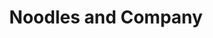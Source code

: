 ---
layout: place
title: "Noodles and Company"
permalink: /pennsylvania/lancaster/noodles-and-company.html
stateAbbr: PA
stateName: Pennsylvania
cityName: Lancaster
seo:
  name: "Noodles and Company"
  type: Restaurant
  links: https://locations.noodles.com/pa/lancaster/2099-fruitville-pike?utm_campaign=soci&utm_medium=organic&utm_source=google
description: "Noodles and Company serves delicious sushi in Lancaster, Pennsylvania. Try fresh Japanese dishes for a great dining experience. "
place_id: ChIJV8X2RpojxokRv8LuDiJhPjw
photos:
  - name: >-
      places/ChIJV8X2RpojxokRv8LuDiJhPjw/photos/AeeoHcLbwBQGM9WFDxyj-jYuP2Jqj7gD4xKXdZIkWhZ6v7nOZR6vt7uSjuseYHOhJ_-hILLfpnAgB4uLhtIkXfcvd_L8PDrMcj6fonguxeUhh4EknsHBg-xKQJiHWVMH5bEAY-rosu1OfSKPLZ8HVGx5sE8O_58QOhbF-Bdbl9HkpupSPN1LxmPxTTmdcWhIXcMtq2ilYoBdIxzxaZ6kkMtbrwwjnK5fnjjn9hU0kaYTuXbBfQG5u-aneLuGN4QCeMomWg09Fp2ezC8QuwhugJaH_-BjRS7H6AQ26vJU2bKjCIagaHuH34a5AEQujuTUQUrXvBrQfRCSl9V7Dur-stMXbNecpFB_5Muz9rElguEW0gF8cPbAkjK62_rMjnl40zopxQfwu2kBhPEhVgh--ESjng7vYuKHHLpFlWuRfQE5p_8
    widthPx: 816
    heightPx: 612
    authorAttributions:
      - displayName: Sean Anderson
        uri: https://maps.google.com/maps/contrib/117133671467881338918
        photoUri: >-
          https://lh3.googleusercontent.com/a-/ALV-UjXlhcY8VxyVIwYgLP9ApO1sfDSosBfNo_qOjoe34RVaOrs5oUG0FA=s100-p-k-no-mo
    flagContentUri: >-
      https://www.google.com/local/imagery/report/?cb_client=maps_api_places.places_api&image_key=!1e10!2sCIHM0ogKEICAgIDcxa6hbQ&hl=en-US
    googleMapsUri: >-
      https://www.google.com/maps/place//data=!3m4!1e2!3m2!1sCIHM0ogKEICAgIDcxa6hbQ!2e10!4m2!3m1!1s0x89c6239a46f6c557:0x3c3e61220eeec2bf
  - name: >-
      places/ChIJV8X2RpojxokRv8LuDiJhPjw/photos/AeeoHcJdHTRW7Vaiqp-VKkM6InNpixEJZfCm8QUceok3MNo7vWp6XOfHDjO7tHJQPzuTPA50rypMMHfRV0GwPJqE-ZEewV4n9wsqD2do66Ysf_xilbtobVpI-eWKkMlZ-x_Koia-eKMzn9M9R54ZjXa4sVY-Eow6DZqudV_LW4DNQXz0x733LZkk58LviNwHe64bU6fsDtKor6Zc4g5w9Qz41W_QLppAQnQsJSPmsOjASG26UYG_L2E6qG0T-72hGV6SZPeWhXkRECUw5yW1Lx0_YurAQlwyWjpZp-38PEQ2Qj97oQ
    widthPx: 1024
    heightPx: 576
    authorAttributions:
      - displayName: Noodles and Company
        uri: https://maps.google.com/maps/contrib/102876495348353487743
        photoUri: >-
          https://lh3.googleusercontent.com/a/ACg8ocIc382-9YuQT0qLvC5NjGMlkn1phFGlryAGWN_3APujbzyTVAw=s100-p-k-no-mo
    flagContentUri: >-
      https://www.google.com/local/imagery/report/?cb_client=maps_api_places.places_api&image_key=!1e10!2sAF1QipNUPoT99MQPtFml6ILRFQk6gUbfoBU70nfSg3a-&hl=en-US
    googleMapsUri: >-
      https://www.google.com/maps/place//data=!3m4!1e2!3m2!1sAF1QipNUPoT99MQPtFml6ILRFQk6gUbfoBU70nfSg3a-!2e10!4m2!3m1!1s0x89c6239a46f6c557:0x3c3e61220eeec2bf
  - name: >-
      places/ChIJV8X2RpojxokRv8LuDiJhPjw/photos/AeeoHcJO7-shJOGGeRkLU9gfA3Nh7-E-Ovu7jyFx67o0xsdVy63Wucq2Olzjy8-H5K2tHS2W_f8uQh16nvNTnn4u-_1Ykw0I9IYHlI7Eetb8fQkQSQd0FmWfwCVS4fVewjcDoNo7b08EXSxsAVG9S-Tdf4p6CySfZbUk-GQSY5kyTBfXThZbi1Ir_e97jFPa1y9uVqZpFY8WaMarmYZP2glEZ8IlUHlQ_kOBDEPipP3DtnYFnoyC7odMnGSHP3xhTaW0bCr2p6CSla5iPPoQekTpU0Moscm55GJlslqsKYmFk9vW9w
    widthPx: 800
    heightPx: 800
    authorAttributions:
      - displayName: Noodles and Company
        uri: https://maps.google.com/maps/contrib/102876495348353487743
        photoUri: >-
          https://lh3.googleusercontent.com/a/ACg8ocIc382-9YuQT0qLvC5NjGMlkn1phFGlryAGWN_3APujbzyTVAw=s100-p-k-no-mo
    flagContentUri: >-
      https://www.google.com/local/imagery/report/?cb_client=maps_api_places.places_api&image_key=!1e10!2sAF1QipOffUZF0qHEK9jLSpOEt5zd8WCzn4dGcSwO6lKB&hl=en-US
    googleMapsUri: >-
      https://www.google.com/maps/place//data=!3m4!1e2!3m2!1sAF1QipOffUZF0qHEK9jLSpOEt5zd8WCzn4dGcSwO6lKB!2e10!4m2!3m1!1s0x89c6239a46f6c557:0x3c3e61220eeec2bf
  - name: >-
      places/ChIJV8X2RpojxokRv8LuDiJhPjw/photos/AeeoHcKKUyfTvkYrA3W7vRZtMseyegQRuYo9LB5Cf6jZ4fESd1UDpw9fNIeW1raMJYOMDfi8_smFRFFt2NKQpDrxM8gFGR2O27vL72vRj5wHQzELeDC0zjqu5LUisD_57T8pEMTvwRCjIvzNUUUHxyhgArZmPv2lXlmPegDVqrZOG2c0cme8k-8_EA_h5alusepVC4vowUoS_cZJtsoeivcFrkoDh2ZE1OlQwk1IPB0isDFRfoMiwB467UGRF0XY-tjIMXc7aGEpMZavUj2XRC52G19hiRYDBr_WjxOPXz7GiJ8Xag
    widthPx: 1200
    heightPx: 800
    authorAttributions:
      - displayName: Noodles and Company
        uri: https://maps.google.com/maps/contrib/102876495348353487743
        photoUri: >-
          https://lh3.googleusercontent.com/a/ACg8ocIc382-9YuQT0qLvC5NjGMlkn1phFGlryAGWN_3APujbzyTVAw=s100-p-k-no-mo
    flagContentUri: >-
      https://www.google.com/local/imagery/report/?cb_client=maps_api_places.places_api&image_key=!1e10!2sAF1QipMLgt09JmPj8z3VTtst7DFvqkQ9ONi_jnTOnyoe&hl=en-US
    googleMapsUri: >-
      https://www.google.com/maps/place//data=!3m4!1e2!3m2!1sAF1QipMLgt09JmPj8z3VTtst7DFvqkQ9ONi_jnTOnyoe!2e10!4m2!3m1!1s0x89c6239a46f6c557:0x3c3e61220eeec2bf
  - name: >-
      places/ChIJV8X2RpojxokRv8LuDiJhPjw/photos/AeeoHcK58jUKhHhRnybl82T-WO_o0-yDxfrTdZkFFYN8sUtFXN-u0WwjyHwXViQi3SkiuWixMEjTQcl5a9siH3ylgdUmfurvC8g6aMkjx8vJdPvN9Uu_Eomz7TvLImRBQN2uGKJYqxz0nR5sJuxSDrFZseuHRyRVnrOWihNGAJBrR6B3TO-xzkFGfOU6M0kIypFpyC_t6Ao98oTR1k5xZS1bEdLkxO7ylIuf43fhWqOOpGy1BgFEbx5BxXeVv4tbtb-Cp9Eow-k3v_7uVcnbTJOvHiKH2aNQXcTO0_QExBYV9Autfb5Vaoyx4KO7y3yKEUErP02k3AXtGqG3l48pvpZfAObkLzy1BNBtJd86qQIwEIRJIRgK3DpLPpzAMHTAQYmvSEmLrvfmemxex9qHBVOmDe-2IosQgvN7kASatJGzTskmJBiuQ2yPGhqrqX_VVlom
    widthPx: 3000
    heightPx: 4000
    authorAttributions:
      - displayName: Ryan Carl
        uri: https://maps.google.com/maps/contrib/106775268132424390164
        photoUri: >-
          https://lh3.googleusercontent.com/a-/ALV-UjU8jU_cSzQr4xIYnrvNqO2gtnpUoezH9A6U7x3KjerV1itrU4i9=s100-p-k-no-mo
    flagContentUri: >-
      https://www.google.com/local/imagery/report/?cb_client=maps_api_places.places_api&image_key=!1e10!2sCIABIhADycKzkCXwvmgEtKcADW2F&hl=en-US
    googleMapsUri: >-
      https://www.google.com/maps/place//data=!3m4!1e2!3m2!1sCIABIhADycKzkCXwvmgEtKcADW2F!2e10!4m2!3m1!1s0x89c6239a46f6c557:0x3c3e61220eeec2bf
  - name: >-
      places/ChIJV8X2RpojxokRv8LuDiJhPjw/photos/AeeoHcK1-oHxklxKDmhngKR-VUc7MtazvNKX0GAI6D5XqXQdE26AUU7_48LdjLtgF_yr75ClEisQ8aueDNvZ6eq0wAsYLTfbcVGZNIdFOv8YZ0KnbeLyyR7tlDdl3j3xyio3vquTNxjo9xHwP1JoaSL6aau8wAUb7BW_kgUVEgye2gVVF0a4670PQhJ610oARVMzp94J3-h4gMrO2bVdXsuBNT_XEQFOvcsvOaMS_7Aficw1ImEuUcTgyZpLGC1LAzlH4L7Foap4FJZe9lymAMqju3IPVIjrUmzHakL4Q-7LteFiXQ
    widthPx: 1200
    heightPx: 800
    authorAttributions:
      - displayName: Noodles and Company
        uri: https://maps.google.com/maps/contrib/102876495348353487743
        photoUri: >-
          https://lh3.googleusercontent.com/a/ACg8ocIc382-9YuQT0qLvC5NjGMlkn1phFGlryAGWN_3APujbzyTVAw=s100-p-k-no-mo
    flagContentUri: >-
      https://www.google.com/local/imagery/report/?cb_client=maps_api_places.places_api&image_key=!1e10!2sAF1QipP53-r0WHC2zwJgtqU0Uat2CYBLwwES7HNWCw1u&hl=en-US
    googleMapsUri: >-
      https://www.google.com/maps/place//data=!3m4!1e2!3m2!1sAF1QipP53-r0WHC2zwJgtqU0Uat2CYBLwwES7HNWCw1u!2e10!4m2!3m1!1s0x89c6239a46f6c557:0x3c3e61220eeec2bf
  - name: >-
      places/ChIJV8X2RpojxokRv8LuDiJhPjw/photos/AeeoHcJyZBHAjEEHc74k-HhUBu-wO7iUrevVUS9B8w1nNbwfBun0lVhWHY2Q5uXsjT334E1sFmJu0EVI9lsheZQNNR2KQCa1cOoBbBhVM_cB-uS3vet-ulCXGKsc_jZ4_gCuhICY97GsJ19CL0_tSTURM1aVY2-oPzBH1Y4KYIDYeKy-zDDhPZlXyKKSdJivYn6ONJS_YeLEFeezrCzSM2SXxhMBeiaIQ5u5rtnBiFQwAcD6_sep26sUXKZceVlhwAYUyZMwY7d9Jx7Qf756ftAJllDa3zX5uijzSC9btxmO64h3Ug
    widthPx: 1200
    heightPx: 800
    authorAttributions:
      - displayName: Noodles and Company
        uri: https://maps.google.com/maps/contrib/102876495348353487743
        photoUri: >-
          https://lh3.googleusercontent.com/a/ACg8ocIc382-9YuQT0qLvC5NjGMlkn1phFGlryAGWN_3APujbzyTVAw=s100-p-k-no-mo
    flagContentUri: >-
      https://www.google.com/local/imagery/report/?cb_client=maps_api_places.places_api&image_key=!1e10!2sAF1QipOGxH0cKMG1rFlAwQuAJG1pdXXE1qbARMKGR66G&hl=en-US
    googleMapsUri: >-
      https://www.google.com/maps/place//data=!3m4!1e2!3m2!1sAF1QipOGxH0cKMG1rFlAwQuAJG1pdXXE1qbARMKGR66G!2e10!4m2!3m1!1s0x89c6239a46f6c557:0x3c3e61220eeec2bf
  - name: >-
      places/ChIJV8X2RpojxokRv8LuDiJhPjw/photos/AeeoHcL2YK37a1vIVWHCJsv8IrgJyPo1fsPkXT6QRe95zQR-Mo2pKpqJAoEoRIxDvqm2BKO5emDKqckPUzpV5FwZerWw5yKFlq-zIryF4SKTffQACzenwnzS3XjIy3jljafqlOUdy-ftOHfORYc3h4zUA2ZSKHgLBDmhGINXf8pZQmixuVF9idJcC8dr6kHCFIJnz5U4k0G240XUK59MZmlPan9tGMPNC1M2KdyFMDdzBoAWnLni363WWA_4U2TurMxM9YGCMh_ylBarkCgV0X2BGIYsvRFA04JlaqgS5APrNJxozg
    widthPx: 1200
    heightPx: 800
    authorAttributions:
      - displayName: Noodles and Company
        uri: https://maps.google.com/maps/contrib/102876495348353487743
        photoUri: >-
          https://lh3.googleusercontent.com/a/ACg8ocIc382-9YuQT0qLvC5NjGMlkn1phFGlryAGWN_3APujbzyTVAw=s100-p-k-no-mo
    flagContentUri: >-
      https://www.google.com/local/imagery/report/?cb_client=maps_api_places.places_api&image_key=!1e10!2sAF1QipMCBk2uV1LQEhyn4mcMa8G4_V3lG8RUkVjMM0Jp&hl=en-US
    googleMapsUri: >-
      https://www.google.com/maps/place//data=!3m4!1e2!3m2!1sAF1QipMCBk2uV1LQEhyn4mcMa8G4_V3lG8RUkVjMM0Jp!2e10!4m2!3m1!1s0x89c6239a46f6c557:0x3c3e61220eeec2bf
  - name: >-
      places/ChIJV8X2RpojxokRv8LuDiJhPjw/photos/AeeoHcKOLWJ4hTM0wn_RQc8UhSFr5Gs34TI314JBn_xW7of5ZXD4ou4_YazAOglvvhNgt4Ucng-Taczx_LMLk0Teb93cIoOjXmzjySHcFbm3EeE81oKA8QCQ9SK99QkQNDIcJtHGLqxBasJYK0ABIEMcNxd5PDHi5ImwWK-OwFrOrGZI-kp0NM-dIEZ3677U6X70cSGXTgoaCbipe5HOGYcY3g4p6JWoxJSYYoPLvl0xcxwUFXnYRpYZ5LBov774s8gGaUgOJ3M0kBbWw1uCpB1maaucnZImb1Ct4ne6K2eS581SPg
    widthPx: 1200
    heightPx: 800
    authorAttributions:
      - displayName: Noodles and Company
        uri: https://maps.google.com/maps/contrib/102876495348353487743
        photoUri: >-
          https://lh3.googleusercontent.com/a/ACg8ocIc382-9YuQT0qLvC5NjGMlkn1phFGlryAGWN_3APujbzyTVAw=s100-p-k-no-mo
    flagContentUri: >-
      https://www.google.com/local/imagery/report/?cb_client=maps_api_places.places_api&image_key=!1e10!2sAF1QipNaYqv8RnHrZ_md7n6aofS0l6CjKdnYqvEJgMoc&hl=en-US
    googleMapsUri: >-
      https://www.google.com/maps/place//data=!3m4!1e2!3m2!1sAF1QipNaYqv8RnHrZ_md7n6aofS0l6CjKdnYqvEJgMoc!2e10!4m2!3m1!1s0x89c6239a46f6c557:0x3c3e61220eeec2bf
  - name: >-
      places/ChIJV8X2RpojxokRv8LuDiJhPjw/photos/AeeoHcKCUxyjnhKGOYp_WoTbSudmGOFJs5JF5pc4fmF39OYTr2TZuGKQyT_KgvLkg0KiqdXXw2syYj3MozYDWShB21LQezVHpMaB4W7Hdarq04ZGtPHUZSa95DYRozth_O6iZCKGbnIPrZg4qybpHezVBxYbkomP30Y-sqTNRMjMRinqDyvVWZQvuelpnGcS6USWjAML_A23IJiPouz1L_f0BiRZm2o3-Jxw4hM6aGoothI6a8DUoLAyZkURtenjf4K-_BILrA7bMNXLa65nioRNKov_Z8ybL79QJX2gOYTGkf4sfg
    widthPx: 800
    heightPx: 800
    authorAttributions:
      - displayName: Noodles and Company
        uri: https://maps.google.com/maps/contrib/102876495348353487743
        photoUri: >-
          https://lh3.googleusercontent.com/a/ACg8ocIc382-9YuQT0qLvC5NjGMlkn1phFGlryAGWN_3APujbzyTVAw=s100-p-k-no-mo
    flagContentUri: >-
      https://www.google.com/local/imagery/report/?cb_client=maps_api_places.places_api&image_key=!1e10!2sAF1QipMLkvvsEopaHTvyyPlY0LTH62vvFKazWGDZmsrB&hl=en-US
    googleMapsUri: >-
      https://www.google.com/maps/place//data=!3m4!1e2!3m2!1sAF1QipMLkvvsEopaHTvyyPlY0LTH62vvFKazWGDZmsrB!2e10!4m2!3m1!1s0x89c6239a46f6c557:0x3c3e61220eeec2bf
address: 2099 Fruitville Pike, Lancaster, PA 17601, USA
street: 2099 Fruitville Pike
city: Lancaster
state: PA
zip: '17601'
country: USA
neighborhood: null
latitude: '40.077393'
longitude: '-76.326133'
accessibility_options:
  wheelchairAccessibleParking: true
  wheelchairAccessibleSeating: true
business_status: OPERATIONAL
name: Noodles and Company
google_maps_links:
  directionsUri: >-
    https://www.google.com/maps/dir//''/data=!4m7!4m6!1m1!4e2!1m2!1m1!1s0x89c6239a46f6c557:0x3c3e61220eeec2bf!3e0
  placeUri: https://maps.google.com/?cid=4341013889739047615
  writeAReviewUri: >-
    https://www.google.com/maps/place//data=!4m3!3m2!1s0x89c6239a46f6c557:0x3c3e61220eeec2bf!12e1
  reviewsUri: >-
    https://www.google.com/maps/place//data=!4m4!3m3!1s0x89c6239a46f6c557:0x3c3e61220eeec2bf!9m1!1b1
  photosUri: >-
    https://www.google.com/maps/place//data=!4m3!3m2!1s0x89c6239a46f6c557:0x3c3e61220eeec2bf!10e5
primary_type: Restaurant
opening_hours:
  regular:
    - 'Monday: 10:30 AM – 10:00 PM'
    - 'Tuesday: 10:30 AM – 10:00 PM'
    - 'Wednesday: 10:30 AM – 10:00 PM'
    - 'Thursday: 10:30 AM – 10:00 PM'
    - 'Friday: 10:30 AM – 10:00 PM'
    - 'Saturday: 10:30 AM – 10:00 PM'
    - 'Sunday: 10:30 AM – 10:00 PM'
  current:
    - 'Monday: 10:30 AM – 10:00 PM'
    - 'Tuesday: 10:30 AM – 10:00 PM'
    - 'Wednesday: 10:30 AM – 10:00 PM'
    - 'Thursday: 10:30 AM – 10:00 PM'
    - 'Friday: 10:30 AM – 10:00 PM'
    - 'Saturday: 10:30 AM – 10:00 PM'
    - 'Sunday: 10:30 AM – 10:00 PM'
secondary_opening_hours:
  regular:
    weekdayDescriptions: null
    type: null
  current:
    weekdayDescriptions: null
    type: null
phone: (717) 560-0500
price_level: PRICE_LEVEL_INEXPENSIVE
price_range: $10 &ndash; $20
rating: '4.3'
rating_count: 0
website: >-
  https://locations.noodles.com/pa/lancaster/2099-fruitville-pike?utm_campaign=soci&utm_medium=organic&utm_source=google
reviews: null
parking_options: null
payment_options: null
allow_dogs: null
curbside_pickup: null
delivery: null
dine_in: null
good_for_children: null
good_for_groups: null
good_for_sports: null
live_music: null
menu_for_children: null
outdoor_seating: null
reservable: null
restroom: null
serves_beer: null
serves_breakfast: null
serves_brunch: null
serves_cocktails: null
serves_coffee: null
serves_dinner: null
serves_dessert: null
serves_lunch: null
serves_vegetarian_food: null
serves_wine: null
takeout: null
update_category: essentials
summary: null

---
